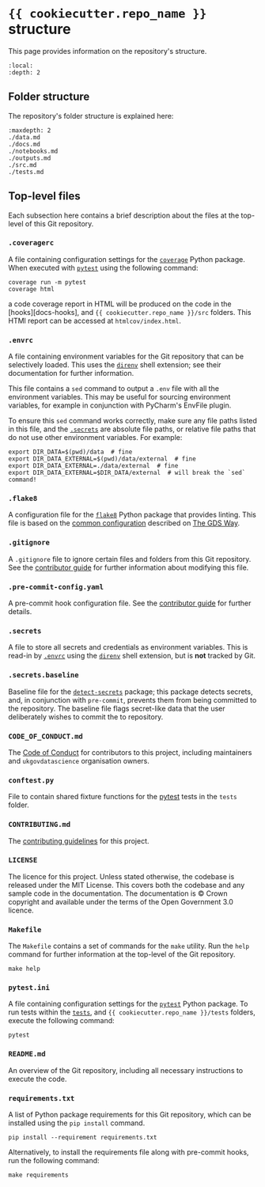 # `{{ cookiecutter.repo_name }}` structure

This page provides information on the repository's structure.

```{contents}
:local:
:depth: 2
```

## Folder structure

The repository's folder structure is explained here:

```{toctree}
:maxdepth: 2
./data.md
./docs.md
./notebooks.md
./outputs.md
./src.md
./tests.md
```

## Top-level files

Each subsection here contains a brief description about the files at the top-level of this Git repository.

### `.coveragerc`

A file containing configuration settings for the [`coverage`][coverage] Python package. When executed with
[`pytest`][pytest] using the following command:

```shell
coverage run -m pytest
coverage html
```

a code coverage report in HTML will be produced on the code in the [hooks][docs-hooks], and
`{{ cookiecutter.repo_name }}/src` folders. This HTMl report can be accessed at `htmlcov/index.html`.

### `.envrc`

A file containing environment variables for the Git repository that can be selectively loaded. This uses the
[`direnv`][direnv] shell extension; see their documentation for further information.

This file contains a `sed` command to output a `.env` file with all the environment variables. This may be useful for
sourcing environment variables, for example in conjunction with PyCharm's EnvFile plugin.

To ensure this `sed` command works correctly, make sure any file paths listed in this file, and the
[`.secrets`](#secrets) are absolute file paths, or relative file paths that do not use other environment variables.
For example:

```shell
export DIR_DATA=$(pwd)/data  # fine
export DIR_DATA_EXTERNAL=$(pwd)/data/external  # fine
export DIR_DATA_EXTERNAL=./data/external  # fine
export DIR_DATA_EXTERNAL=$DIR_DATA/external  # will break the `sed` command!
```

### `.flake8`

A configuration file for the [`flake8`][flake8] Python package that provides linting. This file is based on the
[common configuration][gds-way-flake8] described on [The GDS Way][gds-way].

### `.gitignore`

A `.gitignore` file to ignore certain files and folders from this Git repository. See the
[contributor guide][docs-updating-gitignore] for further information about modifying this file.

### `.pre-commit-config.yaml`

A pre-commit hook configuration file. See the [contributor guide][docs-pre-commit-hooks] for further details.

### `.secrets`

A file to store all secrets and credentials as environment variables. This is read-in by [`.envrc`](#envrc) using the
[`direnv`][direnv] shell extension, but is **not** tracked by Git.

### `.secrets.baseline`

Baseline file for the [`detect-secrets`][detect-secrets] package; this package detects secrets, and, in conjunction
with `pre-commit`, prevents them from being committed to the repository. The baseline file flags secret-like data that
the user deliberately wishes to commit the to repository.

### `CODE_OF_CONDUCT.md`

The [Code of Conduct][code-of-conduct] for contributors to this project, including maintainers and `ukgovdatascience`
organisation owners.

### `conftest.py`

File to contain shared fixture functions for the [pytest][pytest] tests in the `tests` folder.

### `CONTRIBUTING.md`

The [contributing guidelines][contributing] for this project.

### `LICENSE`

The licence for this project. Unless stated otherwise, the codebase is released under the MIT License. This covers both
the codebase and any sample code in the documentation. The documentation is © Crown copyright and available under the
terms of the Open Government 3.0 licence.

### `Makefile`

The `Makefile` contains a set of commands for the `make` utility. Run the `help` command for further information at the
top-level of the Git repository.

```shell
make help
```

### `pytest.ini`

A file containing configuration settings for the [`pytest`][pytest] Python package. To run tests within the
[`tests`][docs-tests], and `{{ cookiecutter.repo_name }}/tests` folders, execute the following
command:

```shell
pytest
```

### `README.md`

An overview of the Git repository, including all necessary instructions to execute the code.

### `requirements.txt`

A list of Python package requirements for this Git repository, which can be installed using the `pip install` command.

```shell
pip install --requirement requirements.txt
```

Alternatively, to install the requirements file along with pre-commit hooks, run the following command:

```shell
make requirements
```

[code-of-conduct]:../contributor_guide/CODE_OF_CONDUCT.md
[contributing]: ../contributor_guide/CONTRIBUTING.md
[coverage]: https://coverage.readthedocs.io/
[detect-secrets]: https://github.com/Yelp/detect-secrets
[direnv]: https://direnv.net/
[docs-pre-commit-hooks]: ../contributor_guide/pre_commit_hooks.md
[docs-tests]: ./tests.md
[docs-updating-gitignore]: ../contributor_guide/updating_gitignore.md
[flake8]: https://gitlab.com/pycqa/flake8
[gds-way]: https://gds-way.cloudapps.digital
[gds-way-flake8]: https://gds-way.cloudapps.digital/manuals/programming-languages/python/python.html#common-configuration
[pytest]: https://docs.pytest.org/
